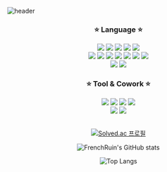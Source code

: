 

![header](https://capsule-render.vercel.app/api?type=transparent&fontColor=703ee5&text=Lee+Jae+Chan&height=150&fontSize=60&desc=Develper&descAlignY=75&descAlign=60)

<div align="center">


### :star: Language :star: 

<img src="https://img.shields.io/badge/Java-2C2255?style=flat&logo=eclipseide&logoColor=white"/> 
<img src="https://img.shields.io/badge/Spring-6DB33F?style=flat&logo=Spring&logoColor=white"/> 
<img src="https://img.shields.io/badge/Dart-0175C2?style=flat&logo=Dart&logoColor=white"/>
<img src="https://img.shields.io/badge/Flutter-02569B?style=flat&logo=Flutter&logoColor=white"/>
<img src="https://img.shields.io/badge/C-A8B9CC?style=flat&logo=C&logoColor=white"/> 
<br>
<img src="https://img.shields.io/badge/HTML5-E34F26?style=flat&logo=HTML5&logoColor=white"/> 
<img src="https://img.shields.io/badge/CSS3-1572B6?style=flat&logo=CSS3&logoColor=white"/> 
<img src="https://img.shields.io/badge/JS-F7DF1E?style=flat&logo=JavaScript&logoColor=black"/> 
<img src="https://img.shields.io/badge/JQUERY-0769AD?style=flat&logo=jQuery&logoColor=whithe"/> 
<img src="https://img.shields.io/badge/Vue-4FC08D?style=flat-square&logo=Vue.js&logoColor=white"/> 
<img src="https://img.shields.io/badge/SCSS-CC6699?style=flat&logo=Sass&logoColor=white"/> 
<img src="https://img.shields.io/badge/MARKDOWN-000000?style=flat&logo=Markdown&logoColor=white"/>
<br>
<img src="https://img.shields.io/badge/Oracle SQL-F80000?style=flat&logo=oracle&logoColor=white"/>
<img src="https://img.shields.io/badge/MySQL-4479A1?style=flat&logo=MySQL&logoColor=white"/>

### :star: Tool & Cowork :star:
<img src="https://img.shields.io/badge/Intelli J-000000?style=flat&logo=IntelliJ IDEA&logoColor=white"/>
<img src="https://img.shields.io/badge/VSCODE-007ACC?style=flat&logo=Visual Studio Code&logoColor=white"/> 
<img src="https://img.shields.io/badge/CLion-000000?style=flat&logo=CLion&logoColor=white"/>
<img src="https://img.shields.io/badge/AndroidStudio-3DDC84?style=flat&logo=AndroidStudio&logoColor=white"/>
<br>
<img src="https://img.shields.io/badge/Slack-4A154B?style=flat&logo=Slack&logoColor=white"/>
<img src="https://img.shields.io/badge/Docker-2496ED?style=flat&logo=Docker&logoColor=white"/>
<br>
<br>

[![Solved.ac
프로필](http://mazassumnida.wtf/api/v2/generate_badge?boj=toxic023)](https://solved.ac/toxic023)

![FrenchRuin's GitHub stats](https://github-readme-stats.vercel.app/api?username=FrenchRuin&show_icons=true&theme=apprentice)

![Top Langs](https://github-readme-stats.vercel.app/api/top-langs/?username=FrenchRuin&hide_progress=true)
</div>









